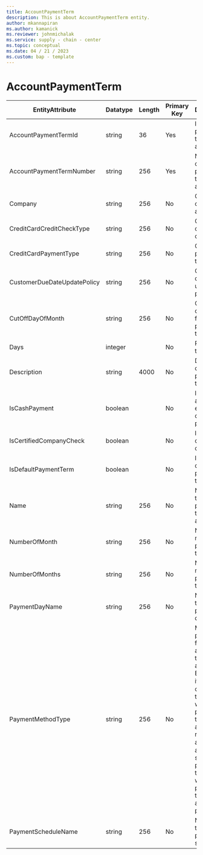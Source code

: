 ```yaml
---
title: AccountPaymentTerm
description: This is about AccountPaymentTerm entity.
author: mkannapiran
ms.author: kamanick
ms.reviewer: johnmichalak
ms.service: supply - chain - center
ms.topic: conceptual
ms.date: 04 / 21 / 2023
ms.custom: bap - template
---
```


# **AccountPaymentTerm**

|	EntityAttribute	|	Datatype	|	Length	|	Primary Key	|	Description	|
|---------------|--------|------|----------|-----------|
|	AccountPaymentTermId	|	string	|	36	|	Yes	|	Id of the payment term for the account	|
|	AccountPaymentTermNumber	|	string	|	256	|	Yes	|	Number or code of the payment term for the account	|
|	Company	|	string	|	256	|	No	|	Company of the account	|
|	CreditCardCreditCheckType	|	string	|	256	|	No	|	Credit card credit check type	|
|	CreditCardPaymentType	|	string	|	256	|	No	|	Credit card payment type	|
|	CustomerDueDateUpdatePolicy	|	string	|	256	|	No	|	Customer due date update policy	|
|	CutOffDayOfMonth	|	string	|	256	|	No	|	Cut off day of month for payment term	|
|	Days	|	integer	|		|	No	|	Payment term days	|
|	Description	|	string	|	4000	|	No	|	Description of the payment term	|
|	IsCashPayment	|	boolean	|		|	No	|	Is the account enabled for cash payment	|
|	IsCertifiedCompanyCheck	|	boolean	|		|	No	|	Is certified company check	|
|	IsDefaultPaymentTerm	|	boolean	|		|	No	|	Is this a default payment term	|
|	Name	|	string	|	256	|	No	|	Name of the payment term for account	|
|	NumberOfMonth	|	string	|	256	|	No	|	Number of month for payment terms	|
|	NumberOfMonths	|	string	|	256	|	No	|	Number of months for payment terms	|
|	PaymentDayName	|	string	|	256	|	No	|	Name of the payment day	|
|	PaymentMethodType	|	string	|	256	|	No	|	Method of payment for this account or to this account. Example if it�s a customer then it would be payment terms for accounts receivables and if it�s a vendor or service provider then it would be payment terms for accounts payables	|
|	PaymentScheduleName	|	string	|	256	|	No	|	Name of the payment schedule	|
